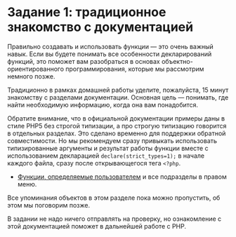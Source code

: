 # Задание 1: традиционное знакомство с документацией

Правильно создавать и использовать функции — это очень важный навык. Если вы будете понимать все особенности 
декларирований функций, это поможет вам разобраться в основах объектно-ориентированного программирования,
которые мы рассмотрим немного позже. 

Традиционно в рамках домашней работы уделите, пожалуйста, 15 минут знакомству с разделами
документации. Основная цель — понимать, где найти необходимую информацию, когда она вам понадобится. 

Обратите внимание, что в официальной документации примеры даны в стиле PHP5 без строгой типизации, 
а про строгую типизацию говорится в отдельных разделах. Это сделано временно для поддержки обратной совместимости.
Но мы рекомендуем сразу привыкать использовать типизированные аргументы и 
результат работы функции вместе с использованием декларацией `declare(strict_types=1);` в начале каждого
файла, сразу после открывающегося тега `<?php`.    

* [Функции, определяемые пользователем](https://www.php.net/manual/ru/functions.user-defined.php) 
и все подразделы в правом меню.

Все упоминания объектов в этом разделе пока можно пропустить, об этом мы поговорим позже. 

В задании не надо ничего отправлять на проверку, но ознакомление с этой документацией поможет в дальнейшей работе с PHP.
